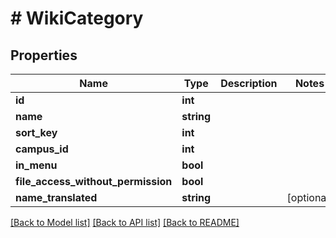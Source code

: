 # # WikiCategory

## Properties

Name | Type | Description | Notes
------------ | ------------- | ------------- | -------------
**id** | **int** |  |
**name** | **string** |  |
**sort_key** | **int** |  |
**campus_id** | **int** |  |
**in_menu** | **bool** |  |
**file_access_without_permission** | **bool** |  |
**name_translated** | **string** |  | [optional]

[[Back to Model list]](../../README.md#models) [[Back to API list]](../../README.md#endpoints) [[Back to README]](../../README.md)
